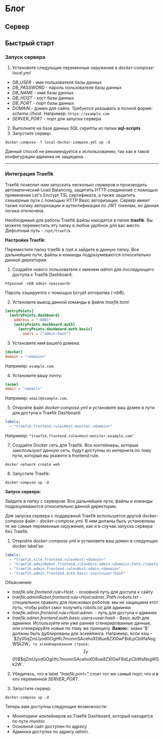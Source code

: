 # Блог

## Сервер

## Быстрый старт

### Запуск сервера
1) Установите следующие переменные окружения в *docker-compose-local.yml*

- *DB_USER* - имя пользователя базы данных
- *DB_PASSWORD* - пароль пользователя базы данных
- *DB_NAME* - имя базы данных
- *DB_HOST* - хост базы данных
- *DB_PORT* - порт базы данных
- *DOMAIN* - домен для сайта. Требуется указывать в полной форме: *scheme://host*. Например: `https://example.com`
- *SERVER_PORT* - порт для запуска сервера
 
2) Выполните на базе данных SQL скрипты из папки **sql-scripts**
3) Запустите сервер:
```
docker-compose -f local-docker-compose.yml up -d
```

Данный способ не рекомендуется к использованию, так как в такой конфигурации админка не защищена.

---

### Интеграция Traefik

Traefik позволит нам запускать несколько серверов и производить автоматический Load Balancing, защитить HTTP соединение с помощью применения Let's Encrypt TSL сертификата, а также защитить секьюрные пути с помощью HTTP Basic авторизации. Сервер имеет также логику авторизации и аутентификации по JWT токенам, но данная логика отключена.

Необходимые для работы Traefik файлы находятся в папке **traefik**. Вы можете переместить эту папку в любое удобное для вас место. Дефолтный путь - `/opt/traefik`.

**Настройка Traefik:**

Переместите папку traefik в /opt и зайдите в данную папку. Все дальнейшие пути, файлы и команды подразумеваются относительно данной директории.

1) Создайте нового пользователя с именем *admin* для последующего доступа к Traefik Dashboard:
```
htpasswd -nbB admin <password>
```

Пароль хэшируется с помощью bcrypt алгоритма (-nbB).

2) Установите вывод данной команды в файле *traefik.toml*:
```toml
[entryPoints]
  [entryPoints.dashboard]
    address = ":8081"
    [entryPoints.dashboard.auth]
      [entryPoints.dashboard.auth.basic]
        users = ["admin:hash"]
```

3) Установите имя вашего домена:
```toml
[docker]
domain = "<domain>"
```

Например: `example.com`.

4) Установите вашу почту:
```toml
[acme]
email = "<email>"
```

Например: `email@example.com`.

5) Откройте файл *docker-compose.yml* и установите ваш домен в пути для доступа к Traefik Dashboard:
```yaml
labels: 
  - "traefik.frontend.rule=Host:monitor.<domain>"
```

Например: `"traefik.frontend.rule=Host:monitor.example.com"`

7) Создайте Docker сеть для Traefik. Все контейнеры, которые заиспользуют данную сеть, будут доступны из интернета по тому пути, который 
вы укажете в frontend rule.
```
docker network create web
```

8) Запустите Traefik:
```
docker-compose up -d
```

**Запуск сервера:**

Зайдите в папку с сервером. Все дальнейшие пути, файлы и команды подразумеваются относительно данной директории.

Для запуска сервера с поддержкой Traefik используется другой docker-compose файл - *docker-compose.yml*. В нем должны быть установлены те же самые переменные окружения, как и в случае запуска сервера без Traefik.

1) Откройте *docker-compose.yml* и установите ваш домен в следующих docker label'ах:
```yaml
labels:
  - "traefik.site.frontend.rule=Host:<domain>"
  - "traefik.adminRobot.frontend.rule=Host:admin.<domain>;Path:/robots.txt"
  - "traefik.admin.frontend.rule=Host:admin.<domain>"
  - "traefik.admin.frontend.auth.basic.users=user:hash"
```

Объяснение:
* *traefik.site.frontend.rule=Host:<domain>* - основной путь для доступа к сайту
* *traefik.adminRobot.frontend.rule=Host:admin.<domain>;Path:/robots.txt* - специальное правило для поисковых роботов: мы не защищаем этот путь, чтобы робот смог получить robots.txt для админки
* *traefik.admin.frontend.rule=Host:admin.<domain>* - путь для доступа к админке
* *traefik.admin.frontend.auth.basic.users=user:hash* - Basic auth для админки. Используйте или уже раннее сгенерированные данные, или сгенерируйте новые по тому же принципу. **Важно:**: знаки '$' должны быть дублированы для эскейпинга. Например, если хэш - `$2y$05$qZmUyodGOgHfc7momnSAcehoXD8ue8ZXI0wFBdLpCb9faNsgWSk2W`, то эскейпированная строка: `$$2y$$05$$qZmUyodGOgHfc7momnSAcehoXD8ue8ZXI0wFBdLpCb9faNsgWSk2W`.

2) Убедитесь, что в label *"traefik.port="* стоит тот же самый порт, что и в env переменной *SERVER_PORT*.

3) Запустите сервер:
```
docker-compose up -d
```

Теперь вам доступны следующие возможности:
* Мониторинг контейнеров из Traefik Dashboard, который находится по пути *monitor.<domain>*
* Основной сайт доступен по адресу *<domain>*
* Админка доступна по адресу *admin.<domain>*
